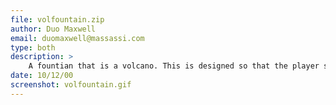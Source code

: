 ```yaml
---
file: volfountain.zip
author: Duo Maxwell
email: duomaxwell@massassi.com
type: both
description: >
    A fountian that is a volcano. This is designed so that the player should not touch it. If the player is allowed to jump on the lava area it will look stupid and screw up the moment.
date: 10/12/00
screenshot: volfountain.gif
---
```

